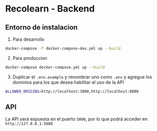 # Recolearn - Backend

## Entorno de instalacion

1. Para desarrollo 
```bash
docker-compose -f docker-compose-dev.yml up --build
```

2. Para produccion 
```bash
docker-compose docker-compose.yml up --build
```

3. Duplicar el `.env.example` y renombrar uno como `.env` y agregue los dominios 
para los que desea habilitar el uso de la API 
```bash
ALLOWED_ORIGINS=http://localhost:3000,http://localhost:8080
```

## API
La API será expuesta en el puerto `5000`, por lo que podrá acceder en `http://127.0.0.1:5000⁠`
